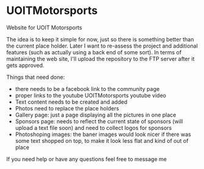 # UOITMotorsports
Website for UOIT Motorsports

The idea is to keep it simple for now, just so there is something better than the current place holder. Later I want to re-assess the project and additional features (such as actually using a back end of some sort). In terms of maintaining the web site, I'll upload the repository to the FTP server after it gets approved.

Things that need done:

- there needs to be a facebook link to the community page
- proper links to the youtube UOITMotorsports youtube video
- Text content needs to be created and added
- Photos need to replace the place holders
- Gallery page: just a page displaying all the pictures in one place
- Sponsors page: needs to reflect the current state of sponsors (will upload a text file soon) and need to collect logos for sponsors
- Photoshoping images: the baner images would look nicer if there was some text shopped on top, to make it look less flat and kind of out of place


If you need help or have any questions feel free to message me
